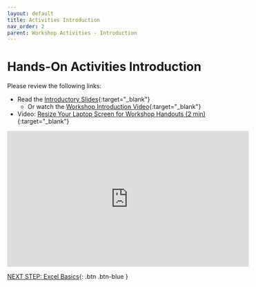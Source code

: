```yaml
---
layout: default
title: Activities Introduction
nav_order: 2
parent: Workshop Activities - Introduction
---
```

# Hands-On Activities Introduction

Please review the following links:
- Read the [Introductory Slides](https://docs.google.com/presentation/d/1hjgyXWqlEb3NijemjMQwqBDszmIAMjI3TJn58lE0Mm8/edit#slide=id.g7d261d3503_1_0){:target="_blank"} 
  - Or watch the [Workshop Introduction Video](https://www.youtube.com/watch?v=0LHKWZ18UEc){:target="_blank"}
- Video: [Resize Your Laptop Screen for Workshop Handouts (2 min)](https://www.youtube.com/watch?v=Igk5hZUfzN0){:target="_blank"}

<iframe width="560" height="315" src="https://www.youtube.com/watch?v=0LHKWZ18UEc" title="Data Analysis with Excel - UVic Libraries DSC" frameborder="0" allow="accelerometer; autoplay; clipboard-write; encrypted-media; gyroscope; picture-in-picture; web-share" allowfullscreen></iframe>

[NEXT STEP: Excel Basics](basics-data-cleaning.html){: .btn .btn-blue }
